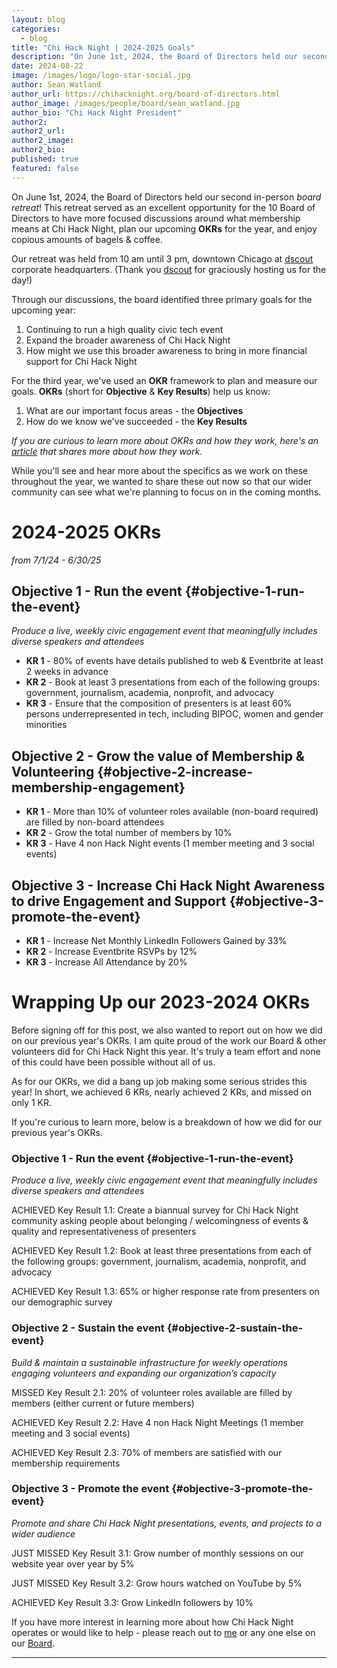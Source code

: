```yaml
---
layout: blog
categories: 
  - blog
title: "Chi Hack Night | 2024-2025 Goals"
description: "On June 1st, 2024, the Board of Directors held our second in-person board retreat! This retreat served as an excellent opportunity for the 10 Board of Directors to have more focused discussions around what membership means at Chi Hack Night, plan our upcoming OKRs for the year, and enjoy copious amounts of bagels & coffee."
date: 2024-08-22
image: /images/logo/logo-star-social.jpg
author: Sean Watland
author_url: https://chihacknight.org/board-of-directors.html
author_image: /images/people/board/sean_watland.jpg
author_bio: "Chi Hack Night President"
author2: 
author2_url: 
author2_image: 
author2_bio: 
published: true
featured: false
---
```


On June 1st, 2024, the Board of Directors held our second in-person *board retreat*! This retreat served as an excellent opportunity for the 10 Board of Directors to have more focused discussions around what membership means at Chi Hack Night, plan our upcoming **OKRs** for the year, and enjoy copious amounts of bagels & coffee. 

Our retreat was held from 10 am until 3 pm, downtown Chicago at [dscout](www.dscout.com) corporate headquarters. (Thank you [dscout](www.dscout.com) for graciously hosting us for the day!)

Through our discussions, the board identified three primary goals for the upcoming year: 
1. Continuing to run a high quality civic tech event
2. Expand the broader awareness of Chi Hack Night
3. How might we use this broader awareness to bring in more financial support for Chi Hack Night

For the third year, we've used an **OKR** framework to plan and measure our goals. **OKRs** (short for **Objective** & **Key Results**) help us know: 
1. What are our important focus areas - the **Objectives** 
2. How do we know we've succeeded - the **Key Results**

*If you are curious to learn more about OKRs and how they work, here's an [article](https://www.whatmatters.com/faqs/okr-meaning-definition-example) that shares more about how they work.*

While you'll see and hear more about the specifics as we work on these throughout the year, we wanted to share these out now so that our wider community can see what we're planning to focus on in the coming months. 

# **2024-2025 OKRs**
*from 7/1/24 - 6/30/25*

## **Objective 1 - Run the event** {#objective-1-run-the-event}
_Produce a live, weekly civic engagement event that meaningfully includes diverse speakers and attendees_
* **KR 1** - 80% of events have details published to web & Eventbrite at least 2 weeks in advance
* **KR 2** - Book at least 3 presentations from each of the following groups: government, journalism, academia, nonprofit, and advocacy
* **KR 3** - Ensure that the composition of presenters is at least 60% persons underrepresented in tech, including BIPOC, women and gender minorities

## **Objective 2 - Grow the value of Membership & Volunteering** {#objective-2-increase-membership-engagement}
* **KR 1** - More than 10% of volunteer roles available (non-board required) are filled by non-board attendees
* **KR 2** - Grow the total number of members by 10%
* **KR 3** - Have 4 non Hack Night events (1 member meeting and 3 social events)


## **Objective 3 - Increase Chi Hack Night Awareness to drive Engagement and Support** {#objective-3-promote-the-event}
* **KR 1** - Increase Net Monthly LinkedIn Followers Gained by 33%
* **KR 2** - Increase Eventbrite RSVPs by 12%
* **KR 3** - Increase All Attendance by 20%


# Wrapping Up our 2023-2024 OKRs
Before signing off for this post, we also wanted to report out on how we did on our previous year's OKRs. I am quite proud of the work our Board & other volunteers did for Chi Hack Night this year. It's truly a team effort and none of this could have been possible without all of us. 

As for our OKRs, we did a bang up job making some serious strides this year! In short, we achieved 6 KRs, nearly achieved 2 KRs, and missed on only 1 KR.

If you're curious to learn more, below is a breakdown of how we did for our previous year's OKRs. 

### **Objective 1 - Run the event** {#objective-1-run-the-event}

_Produce a live, weekly civic engagement event that meaningfully includes diverse speakers and attendees_

<span class='label label-success'><i class='fa fa-fw fa-check'></i> ACHIEVED</span> Key Result 1.1: Create a biannual survey for Chi Hack Night community asking people about belonging / welcomingness of events & quality and representativeness of presenters

<span class='label label-success'><i class='fa fa-fw fa-check'></i> ACHIEVED</span> Key Result 1.2: Book at least three presentations from each of the following groups: government, journalism, academia, nonprofit, and advocacy

<span class='label label-success'><i class='fa fa-fw fa-check'></i> ACHIEVED</span> Key Result 1.3: 65% or higher response rate from presenters on our demographic survey


### **Objective 2 - Sustain the event** {#objective-2-sustain-the-event}

_Build & maintain a sustainable infrastructure for weekly operations engaging volunteers and expanding our organization’s capacity_

<span class='label label-danger'><i class='fa fa-fw fa-times'></i> MISSED</span> Key Result 2.1: 20% of volunteer roles available are filled by members (either current or future members)

<span class='label label-success'><i class='fa fa-fw fa-check'></i> ACHIEVED</span> Key Result 2.2: Have 4 non Hack Night Meetings (1 member meeting and 3 social events)

<span class='label label-success'><i class='fa fa-fw fa-check'></i> ACHIEVED</span> Key Result 2.3: 70% of members are satisfied with our membership requirements


### **Objective 3 - Promote the event** {#objective-3-promote-the-event}

_Promote and share Chi Hack Night presentations, events, and projects to a wider audience_

<span class='label label-warning'><i class='fa fa-fw fa-minus'></i> JUST MISSED</span> Key Result 3.1: Grow number of monthly sessions on our website year over year by 5%

<span class='label label-warning'><i class='fa fa-fw fa-minus'></i> JUST MISSED</span> Key Result 3.2: Grow hours watched on YouTube by 5%

<span class='label label-success'><i class='fa fa-fw fa-check'></i> ACHIEVED</span> Key Result 3.3: Grow LinkedIn followers by 10%

If you have more interest in learning more about how Chi Hack Night operates or would like to help - please reach out to [me](https://chihacknight.org/board-of-directors/sean-watland) or any one else on our [Board](https://chihacknight.org/board-of-directors). 

---------------------------------------------------------------------------